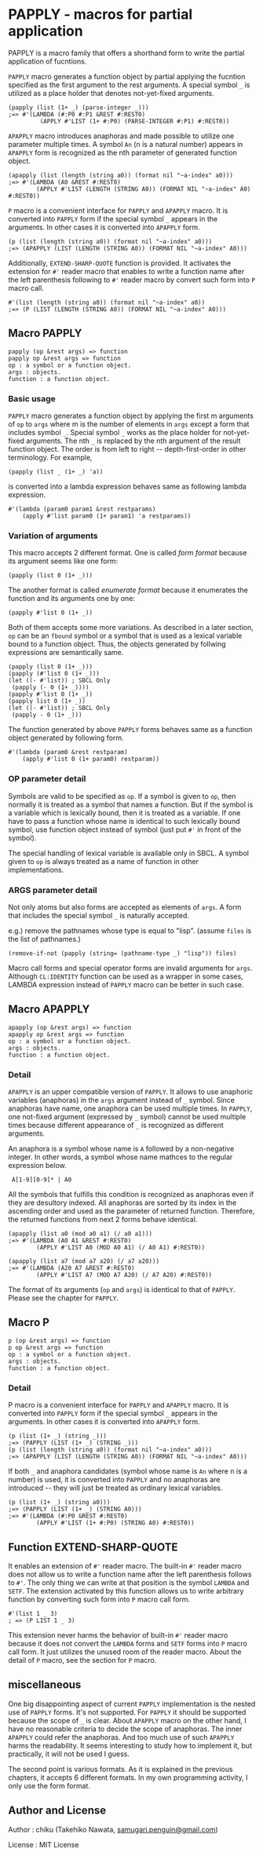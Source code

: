 # PAPPLY - macros for partial application

PAPPLY is a macro family that offers a shorthand form to write the
partial application of fucntions.

`PAPPLY` macro generates a function object by partial applying the
fucntion specified as the first argument to the rest arguments. A
special symbol `_` is utilized as a place holder that denotes
not-yet-fixed arguments.

    (papply (list (1+ _) (parse-integer _)))
    ;=> #'(LAMBDA (#:P0 #:P1 &REST #:REST0)
             (APPLY #'LIST (1+ #:P0) (PARSE-INTEGER #:P1) #:REST0))

`APAPPLY` macro introduces anaphoras and made possible to utilize one
parameter multiple times. A symbol `An` (n is a natural number) appears
in `APAPPLY` form is recognized as the nth parameter of generated
function object.

    (apapply (list (length (string a0)) (format nil "~a-index" a0)))
    ;=> #'(LAMBDA (A0 &REST #:REST0)
            (APPLY #'LIST (LENGTH (STRING A0)) (FORMAT NIL "~a-index" A0) #:REST0))

`P` macro is a convenient interface for `PAPPLY` and `APAPPLY` macro. It
is converted into `PAPPLY` form if the special symbol `_` appears in the
arguments. In other cases it is converted into `APAPPLY` form.

    (p (list (length (string a0)) (format nil "~a-index" a0)))
    ;=> (APAPPLY (LIST (LENGTH (STRING A0)) (FORMAT NIL "~a-index" A0)))

Additionally, `EXTEND-SHARP-QUOTE` function is provided. It activates
the extension for `#'` reader macro that enables to write a function
name after the left parenthesis following to `#'` reader macro by
convert such form into `P` macro call.

    #'(list (length (string a0)) (format nil "~a-index" a0))
    ;=> (P (LIST (LENGTH (STRING A0)) (FORMAT NIL "~a-index" A0)))

## Macro PAPPLY

    papply (op &rest args) => function
    papply op &rest args => function
    op : a symbol or a function object.
    args : objects.
    function : a function object.

### Basic usage

`PAPPLY` macro generates a function object by applying the first m
arguments of `op` to `args` where m is the number of elements in `args`
except a form that includes symbol `_`. Special symbol `_` works as the
place holder for not-yet-fixed arguments. The nth `_` is replaced by the
nth argument of the result function object. The order is from left to
right -- depth-first-order in other terminology. For example,

    (papply (list _ (1+ _) 'a))

is converted into a lambda expression behaves same as following lambda
expression.

    #'(lambda (param0 param1 &rest restparams)
        (apply #'list param0 (1+ param1) 'a restparams))

### Variation of arguments

This macro accepts 2 different format. One is called *form format*
because its argument seems like one form:

    (papply (list 0 (1+ _)))

The another format is called *enumerate format* because it enumerates
the function and its arguments one by one:

    (papply #'list 0 (1+ _))

Both of them accepts some more variations. As described in a later
section, `op` can be an `fbound` symbol or a symbol that is used as a
lexical variable bound to a function object. Thus, the objects generated
by follwing expressions are semantically same.

    (papply (list 0 (1+ _)))
    (papply (#'list 0 (1+ _)))
    (let ((- #'list)) ; SBCL Only
     (papply (- 0 (1+ _))))
    (papply #'list 0 (1+ _))
    (papply list 0 (1+ _))
    (let ((- #'list)) ; SBCL Only
     (papply - 0 (1+ _)))

The function generated by above `PAPPLY` forms behaves same as a
function object generated by following form.

    #'(lambda (param0 &rest restparam)
        (apply #'list 0 (1+ param0) restparam))

### OP parameter detail

Symbols are valid to be specified as `op`. If a symbol is given to `op`,
then normally it is treated as a symbol that names a function. But if
the symbol is a variable which is lexically bound, then it is treated as
a variable. If one have to pass a function whose name is identical to
such lexically bound symbol, use function object instead of symbol (just
put `#'` in front of the symbol).

The special handling of lexical variable is available only in SBCL. A symbol
given to `op` is always treated as a name of function in other
implementations.

### ARGS parameter detail

Not only atoms but also forms are accepted as elements of `args`.
A form that includes the special symbol `_` is naturally accepted.

e.g.) remove the pathnames whose type is equal to "lisp".
(assume `files` is the list of pathnames.)

    (remove-if-not (papply (string= (pathname-type _) "lisp")) files)

Macro call forms and special operator forms are invalid arguments for
`args`. Although `CL:IDENTITY` function can be used as a wrapper in some
cases, LAMBDA expression instead of `PAPPLY` macro can be better in such
case.

## Macro APAPPLY

    apapply (op &rest args) => function
    apapply op &rest args => function
    op : a symbol or a function object.
    args : objects.
    function : a function object.

### Detail

`APAPPLY` is an upper compatible version of `PAPPLY`. It allows to use
anaphoric variables (anaphoras) in the `args` argument instead of `_`
symbol. Since anaphoras have name, one anaphora can be used multiple
times. In `PAPPLY`, one not-fixed argument (expressed by `_` symbol)
cannot be used multiple times because different appearance of `_` is
recognized as different arguments.

An anaphora is a symbol whose name is `A` followed by a non-negative
integer. In other words, a symbol whose name mathces to the regular
expression below.

     A[1-9][0-9]* | A0

All the symbols that fulfills this condition is recognized as anaphoras
even if they are desultory indexed. All anaphoras are sorted by its
index in the ascending order and used as the parameter of returned
function. Therefore, the returned functions from next 2 forms behave
identical.

    (apapply (list a0 (mod a0 a1) (/ a0 a1)))
    ;=> #'(LAMBDA (A0 A1 &REST #:REST0)
            (APPLY #'LIST A0 (MOD A0 A1) (/ A0 A1) #:REST0))

    (apapply (list a7 (mod a7 a20) (/ a7 a20)))
    ;=> #'(LAMBDA (A20 A7 &REST #:REST0)
            (APPLY #'LIST A7 (MOD A7 A20) (/ A7 A20) #:REST0))

The format of its arguments (`op` and `args`) is identical to that of
`PAPPLY`. Please see the chapter for `PAPPLY`.

## Macro P

    p (op &rest args) => function
    p op &rest args => function
    op : a symbol or a function object.
    args : objects.
    function : a function object.

### Detail

P macro is a convenient interface for `PAPPLY` and `APAPPLY` macro. It
is converted into `PAPPLY` form if the special symbol `_` appears in the
arguments. In other cases it is converted into `APAPPLY` form.

    (p (list (1+ _) (string _)))
    ;=> (PAPPLY (LIST (1+ _) (STRING _)))
    (p (list (length (string a0)) (format nil "~a-index" a0)))
    ;=> (APAPPLY (LIST (LENGTH (STRING A0)) (FORMAT NIL "~a-index" A0)))

If both `_` and anaphora candidates (symbol whose name is `An` where n
is a number) is used, it is converted into `PAPPLY` and no anaphoras are
introduced -- they will just be treated as ordinary lexical variables.

    (p (list (1+ _) (string a0)))
    ;=> (PAPPLY (LIST (1+ _) (STRING A0)))
    ;=> #'(LAMBDA (#:P0 &REST #:REST0)
            (APPLY #'LIST (1+ #:P0) (STRING A0) #:REST0))

## Function EXTEND-SHARP-QUOTE

It enables an extension of `#'` reader macro. The built-in `#'` reader
macro does not allow us to write a function name after the left
parenthesis follows to `#'`.  The only thing we can write at that
position is the symbol `LAMBDA` and `SETF`. The extension activated by
this function allows us to write arbitrary function by converting such
form into `P` macro call form.

    #'(list 1 _ 3)
    ; => (P LIST 1 _ 3)

This extension never harms the behavior of built-in `#'` reader macro
because it does not convert the `LAMBDA` forms and `SETF` forms into `P`
macro call form. It just utilizes the unused room of the reader macro.
About the detail of `P` macro, see the section for `P` macro.

## miscellaneous

One big disappointing aspect of current `PAPPLY` implementation is the
nested use of `PAPPLY` forms. It's not supported. For `PAPPLY` it should
be supported because the scope of `_` is clear. About `APAPPLY` macro on
the other hand, I have no reasonable criteria to decide the scope of
anaphoras. The inner `APAPPLY` could refer the anaphoras. And too much
use of such `APAPPLY` harms the readability. It seems interesting to
study how to implement it, but practically, it will not be used I guess.

The second point is various formats. As it is explained in the previous
chapters, it accepts 6 different formats. In my own programming
activity, I only use the form format.

## Author and License

Author : chiku (Takehiko Nawata, samugari.penguin@gmail.com)

License : MIT License

